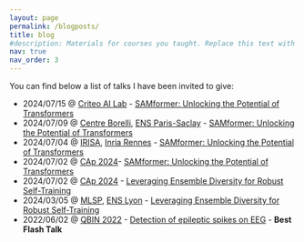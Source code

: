 ```yaml
---
layout: page
permalink: /blogposts/
title: blog
#description: Materials for courses you taught. Replace this text with your description.
nav: true
nav_order: 3
---
```


You can find below a list of talks I have been invited to give:
- 2024/07/15 @  <a href="https://ailab.criteo.com/">Criteo AI Lab</a> - <a href="/assets/pdf/Presentation_ICML_2024_Criteo_15_07_2024.pdf"> SAMformer: Unlocking the Potential of Transformers</a> 
- 2024/07/09 @ <a href="https://centreborelli.ens-paris-saclay.fr/en">Centre Borelli</a>, <a href="https://ens-paris-saclay.fr/en/school/ens-paris-saclay">ENS Paris-Saclay</a> - <a href="/assets/pdf/Presentation_ICML_2024_Centre_Borelli_09_07_2024.pdf"> SAMformer: Unlocking the Potential of Transformers</a> 
- 2024/07/04 @ <a href="https://www.irisa.fr/en">IRISA</a>, <a href="https://www.inria.fr/en/inria-centre-rennes-university">Inria Rennes</a> - <a href="/assets/pdf/Presentation_ICML_2024_INRIA_MALT_04_07_2024.pdf"> SAMformer: Unlocking the Potential of Transformers</a> 
- 2024/07/02 @ <a href="https://caprfiap2024.sciencesconf.org/">CAp 2024</a>- <a href="/assets/pdf/Presentation_ICML_2024_Generic.pdf"> SAMformer: Unlocking the Potential of Transformers</a>
- 2024/07/02 @ <a href="https://caprfiap2024.sciencesconf.org/">CAp 2024</a> - <a href="/assets/pdf/Presentation_AISTATS_2024_generic.pdf"> Leveraging Ensemble Diversity for Robust Self-Training</a>  
- 2024/03/05 @ <a href="https://www.ens-lyon.fr/PHYSIQUE/seminars/machine-learning-and-signal-processing">MLSP</a>, <a href="https://www.ens-lyon.fr/en/">ENS Lyon</a> - <a href="/assets/pdf/Presentation_AISTATS_2024_MLSP_ENS_Lyon_05_03_2024.pdf"> Leveraging Ensemble Diversity for Robust Self-Training</a> 
- 2022/06/02 @ <a href="https://event.fourwaves.com/qbinscientificday2022/pages">QBIN 2022</a> - <a href="/assets/pdf/Presentation_QBIN_2022.pdf"> Detection of epileptic spikes on EEG</a> - <b> Best Flash Talk </b> 
